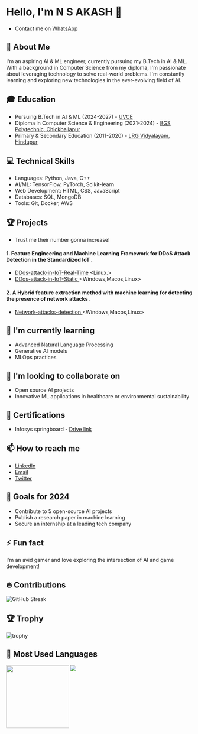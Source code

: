 
# Hello, I'm N S AKASH 👋
- Contact me on [WhatsApp](https://chat.whatsapp.com/GYxCLCx3cfBJTIc4nwGgQr)

## 🚀 About Me
I'm an aspiring AI & ML engineer, currently pursuing my B.Tech in AI & ML. With a background in Computer Science from my diploma, I'm passionate about leveraging technology to solve real-world problems. I'm constantly learning and exploring new technologies in the ever-evolving field of AI.

## 🎓 Education
- Pursuing B.Tech in AI & ML (2024-2027) - [UVCE](https://uvce.ac.in/)
- Diploma in Computer Science & Engineering (2021-2024) - [BGS Polytechnic, Chickballapur](http://www.bgsptech.ac.in/about.html)
- Primary & Secondary Education (2011-2020) - [LRG Vidyalayam, Hindupur](https://www.lrg.edu.in/#)

## 💻 Technical Skills
- Languages: Python, Java, C++
- AI/ML: TensorFlow, PyTorch, Scikit-learn
- Web Development: HTML, CSS, JavaScript
- Databases: SQL, MongoDB
- Tools: Git, Docker, AWS

## 🏆 Projects
- Trust me their number gonna increase!
#### 1. Feature Engineering and Machine Learning Framework for DDoS Attack Detection in the Standardized IoT .
- [DDos-attack-in-IoT-Real-Time ](https://github.com/ns7523/DDoS-attack-in-IoT-Real-Time-.git) <Linux.>
- [DDos-attack-in-IoT-Static ](https://github.com/ns7523/DDoS-attack-in-IoT-Static.git) <Windows,Macos,Linux>
#### 2. A Hybrid feature extraction method with machine learning for detecting the presence of network attacks .
- [Network-attacks-detection ](https://github.com/ns7523/Network-attacks-detection.git) <Windows,Macos,Linux>

## 🌱 I'm currently learning
- Advanced Natural Language Processing
- Generative AI models
- MLOps practices

## 👯 I'm looking to collaborate on
- Open source AI projects
- Innovative ML applications in healthcare or environmental sustainability

## 🏅 Certifications
- Infosys springboard - [Drive link]( https://drive.google.com/drive/folders/1vNgThQotODV-gY-_860T0VNkpm5ETiqd?usp=sharing ) 

## 📫 How to reach me
- [LinkedIn](https://www.linkedin.com/in/nsakash7523)
- [Email](nsaksh752003@gmail.com)
- [Twitter](https://x.com/NSSENO)

## 🎯 Goals for 2024
- Contribute to 5 open-source AI projects
- Publish a research paper in machine learning
- Secure an internship at a leading tech company

## ⚡ Fun fact
I'm an avid gamer and love exploring the intersection of AI and game development!

## 🔥 Contributions
![GitHub Streak](https://github-readme-streak-stats.herokuapp.com?user=ns7523&theme=github-dark&hide_border=true&card_width=450)

## 🏆 Trophy
![trophy](https://github-profile-trophy.vercel.app/?username=ns7523&title=Experience,Commits,Repositories&margin-w=50&no-frame=true&theme=darkhub&size=normal)

## 📄 Most Used Languages
<div>
  <img align="left" height="170" src="https://github-readme-stats.vercel.app/api/top-langs/?username=ns7523&layout=donut&theme=dark"/>
</div>

![](https://visitcount.itsvg.in/api?id=ns7523&label=Profile%20Views&color=12&icon=0&pretty=false)


